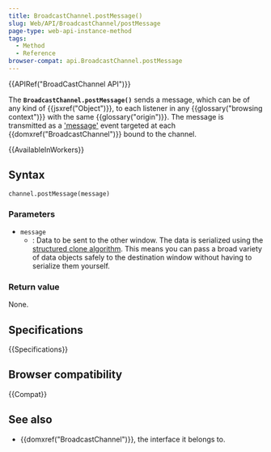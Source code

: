 ```yaml
---
title: BroadcastChannel.postMessage()
slug: Web/API/BroadcastChannel/postMessage
page-type: web-api-instance-method
tags:
  - Method
  - Reference
browser-compat: api.BroadcastChannel.postMessage
---
```


{{APIRef("BroadCastChannel API")}}

The **`BroadcastChannel.postMessage()`** sends a message,
which can be of any kind of {{jsxref("Object")}},
to each listener in any {{glossary("browsing context")}} with the same {{glossary("origin")}}.
The message is transmitted as a ['message'](/en-US/docs/Web/API/BroadcastChannel/message_event) event
targeted at each {{domxref("BroadcastChannel")}} bound to the channel.

{{AvailableInWorkers}}

## Syntax

```js-nolint
channel.postMessage(message)
```

### Parameters

- `message`
  - : Data to be sent to the other window. The data is serialized using the [structured clone algorithm](/en-US/docs/Web/API/Web_Workers_API/Structured_clone_algorithm).
    This means you can pass a broad variety of data objects safely to the destination window without having to serialize them yourself.

### Return value

None.

## Specifications

{{Specifications}}

## Browser compatibility

{{Compat}}

## See also

- {{domxref("BroadcastChannel")}}, the interface it belongs to.

